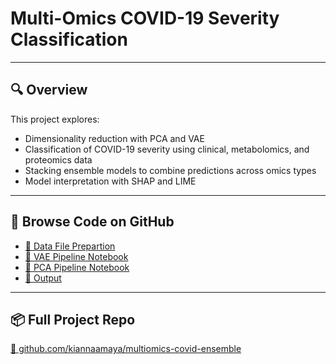 # Multi-Omics COVID-19 Severity Classification

---

## 🔍 Overview

This project explores:
- Dimensionality reduction with PCA and VAE
- Classification of COVID-19 severity using clinical, metabolomics, and proteomics data
- Stacking ensemble models to combine predictions across omics types
- Model interpretation with SHAP and LIME

---


## 🔗 Browse Code on GitHub

- [📝 Data File Prepartion](https://github.com/kiannaamaya/multiomics-covid-ensemble/blob/main/data_prep/data_files_preparation.py)
- [📝 VAE Pipeline Notebook](https://github.com/kiannaamaya/multiomics-covid-ensemble/blob/main/vae_approach/vae_pipeline.ipynb)
- [📝 PCA Pipeline Notebook](https://github.com/kiannaamaya/multiomics-covid-ensemble/blob/main/pca_approach/pca_pipeline.ipynb)
- [📁 Output](https://github.com/kiannaamaya/multiomics-covid-ensemble/tree/main/output)

---

## 📦 Full Project Repo

[🔗 github.com/kiannaamaya/multiomics-covid-ensemble](https://github.com/kiannaamaya/multiomics-covid-ensemble)